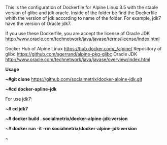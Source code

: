 This is the configuration of Dockerfile for  Alpine Linux 3.5 with the stable version of glibc and jdk oracle. Inside of the folder be find the  Dockerfile whith the version of jdk  according to name of the folder. For example, jdk7 have the version of Oracle jdk7.


If you use these  Dockerfile, you are accept the license of Oracle JDK http://www.oracle.com/technetwork/java/javase/terms/license/index.html


Docker Hub of Alpine Linux https://hub.docker.com/_/alpine/
Repository of glibc https://github.com/sgerrand/alpine-pkg-glibc
Oracle JDK http://www.oracle.com/technetwork/java/javase/overview/index.html



<strong>Usage</strong>


**~#git clone** https://github.com/socialmetrix/docker-alpine-jdk.git

**~#cd docker-apline-jdk**

For use jdk7:

**~# cd jdk7**

**~# docker build . socialmetrix/docker-alpine-jdk:version**

**~# docker run -it -rm socialmetrix/docker-alpine-jdk:version**


~
